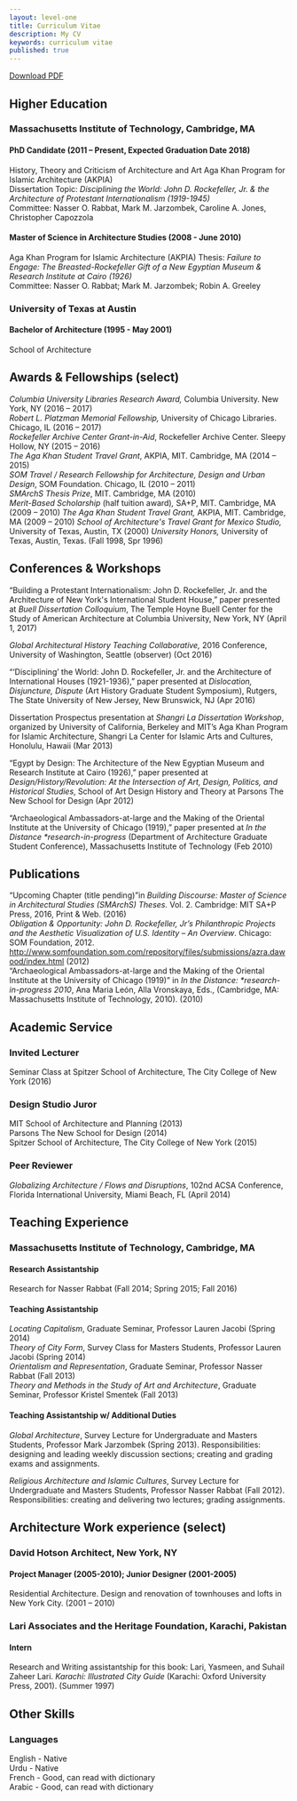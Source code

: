 ```yaml
---
layout: level-one
title: Curriculum Vitae
description: My CV
keywords: curriculum vitae
published: true
---
```


<a href="AzraDawood_CV.pdf" class="button tiny hollow"><i class="fa fa-file-pdf-o"></i> Download PDF</a>

## Higher Education

### Massachusetts Institute of Technology, Cambridge, MA

#### PhD Candidate (2011 – Present, Expected Graduation Date 2018)
History, Theory and Criticism of Architecture and Art
Aga Khan Program for Islamic Architecture (AKPIA)  
Dissertation Topic: _Disciplining the World: John D. Rockefeller, Jr. &amp; the Architecture of Protestant Internationalism (1919-1945)_  
Committee: Nasser O. Rabbat, Mark M. Jarzombek, Caroline A. Jones, Christopher Capozzola

#### Master of Science in Architecture Studies (2008 - June 2010)  
Aga Khan Program for Islamic Architecture (AKPIA)
Thesis: _Failure to Engage: The Breasted-Rockefeller Gift of a New Egyptian Museum &amp; Research Institute at Cairo (1926)_  
Committee: Nasser O. Rabbat; Mark M. Jarzombek; Robin A. Greeley


### University of Texas at Austin

#### Bachelor of Architecture (1995 - May 2001)  
School of Architecture

## Awards &amp; Fellowships (select)

_Columbia University Libraries Research Award,_ Columbia University. New York, NY (2016 – 2017)  
_Robert L. Platzman Memorial Fellowship,_ University of Chicago Libraries. Chicago, IL (2016 – 2017)  
_Rockefeller Archive Center Grant-in-Aid_, Rockefeller Archive Center. Sleepy Hollow, NY (2015 – 2016)  
_The Aga Khan Student Travel Grant_, AKPIA, MIT. Cambridge, MA (2014 – 2015)  
_SOM Travel / Research Fellowship for Architecture, Design and Urban Design_, SOM Foundation. Chicago, IL (2010 – 2011)  
_SMArchS Thesis Prize_, MIT. Cambridge, MA (2010)  
_Merit-Based Scholarship_ (half tuition award)_,_ SA+P, MIT. Cambridge, MA (2009 – 2010)
_The Aga Khan Student Travel Grant,_ AKPIA, MIT. Cambridge, MA (2009 – 2010)
_School of Architecture&#39;s Travel Grant for Mexico Studio,_ University of Texas, Austin, TX (2000)
_University Honors,_ University of Texas, Austin, Texas. (Fall 1998, Spr 1996)

## Conferences &amp; Workshops
&ldquo;Building a Protestant Internationalism: John D. Rockefeller, Jr. and the Architecture of New York's International Student House,&rdquo; paper presented at _Buell Dissertation Colloquium_, The Temple Hoyne Buell Center for the Study of American Architecture at Columbia University, New York, NY (April 1, 2017)

_Global Architectural History Teaching Collaborative,_ 2016 Conference, University of Washington, Seattle (observer) (Oct 2016)

&ldquo;&lsquo;Disciplining&rsquo; the World: John D. Rockefeller, Jr. and the Architecture of International Houses (1921-1936),&rdquo; paper presented at _Dislocation, Disjuncture, Dispute_ (Art History Graduate Student Symposium), Rutgers, The State University of New Jersey, New Brunswick, NJ (Apr 2016)

Dissertation Prospectus presentation at _Shangri La Dissertation Workshop_, organized by University of California, Berkeley and MIT&rsquo;s Aga Khan Program for Islamic Architecture, Shangri La Center for Islamic Arts and Cultures, Honolulu, Hawaii (Mar 2013)

&ldquo;Egypt by Design: The Architecture of the New Egyptian Museum and Research Institute at Cairo (1926),&rdquo; paper presented at _Design/History/Revolution: At the Intersection of Art, Design, Politics, and Historical Studies_, School of Art Design History and Theory at Parsons The New School for Design (Apr 2012)

&ldquo;Archaeological Ambassadors-at-large and the Making of the Oriental Institute at the University of Chicago (1919),&rdquo; paper presented at _In the Distance \*research-in-progress_ (Department of Architecture Graduate Student Conference), Massachusetts Institute of Technology (Feb 2010)  

## Publications
&ldquo;Upcoming Chapter (title pending)&rdquo;in _Building Discourse: Master of Science in Architectural Studies (SMArchS) Theses._ Vol. 2. Cambridge: MIT SA+P Press, 2016, Print &amp; Web. (2016)  
_Obligation &amp; Opportunity: John D. Rockefeller, Jr&rsquo;s Philanthropic Projects and the Aesthetic Visualization of U.S. Identity – An Overview_. Chicago: SOM Foundation, 2012. http://www.somfoundation.som.com/repository/files/submissions/azra.dawood/index.html (2012)  
&ldquo;Archaeological Ambassadors-at-large and the Making of the Oriental Institute at the University of Chicago (1919)&rdquo; in _In the Distance: \*research-in-progress 2010_, Ana Maria León, Alla Vronskaya, Eds., (Cambridge, MA: Massachusetts Institute of Technology, 2010). (2010)  

## Academic Service

### Invited Lecturer
Seminar Class at Spitzer School of Architecture, The City College of New York (2016)

### Design Studio Juror
MIT School of Architecture and Planning (2013)  
Parsons The New School for Design (2014)  
Spitzer School of Architecture, The City College of New York (2015)

### Peer Reviewer
 _Globalizing Architecture / Flows and Disruptions_, 102nd ACSA Conference, Florida International University, Miami Beach, FL (April 2014)

## Teaching Experience

### Massachusetts Institute of Technology, Cambridge, MA

#### Research Assistantship
Research for Nasser Rabbat (Fall 2014; Spring 2015; Fall 2016)

#### Teaching Assistantship
_Locating Capitalism_, Graduate Seminar, Professor Lauren Jacobi (Spring 2014)  
_Theory of City Form_, Survey Class for Masters Students, Professor Lauren Jacobi (Spring 2014)  
_Orientalism and Representation_, Graduate Seminar, Professor Nasser Rabbat (Fall 2013)  
_Theory and Methods in the Study of Art and Architecture_, Graduate Seminar, Professor Kristel Smentek (Fall 2013)

#### Teaching Assistantship w/ Additional Duties
_Global Architecture_, Survey Lecture for Undergraduate and Masters Students, Professor Mark Jarzombek (Spring 2013). Responsibilities: designing and leading weekly discussion sections; creating and grading exams and assignments.

_Religious Architecture and Islamic Cultures_, Survey Lecture for Undergraduate and Masters Students, Professor Nasser Rabbat (Fall 2012). Responsibilities: creating and delivering two lectures; grading assignments.

## Architecture Work experience (select)

### David Hotson Architect, New York, NY

#### Project Manager (2005-2010); Junior Designer (2001-2005)
Residential Architecture. Design and renovation of townhouses and lofts in New York City. (2001 – 2010)

### Lari Associates and the Heritage Foundation, Karachi, Pakistan

#### Intern
Research and Writing assistantship for this book: Lari, Yasmeen, and Suhail Zaheer Lari. _Karachi: Illustrated City Guide_ (Karachi: Oxford University Press, 2001). (Summer 1997)

## Other Skills

### Languages
English - Native  
Urdu - Native  
French - Good, can read with dictionary  
Arabic - Good, can read with dictionary
